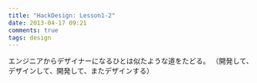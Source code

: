 ```yaml
---
title: "HackDesign: Lesson1-2"
date: 2013-04-17 09:21
comments: true
tags: design
---
```


エンジニアからデザイナーになるひとは似たような道をたどる。
（開発して、デザインして、開発して、またデザインする）

